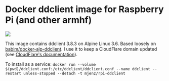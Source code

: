 # Docker ddclient image for Raspberry Pi (and other armhf)
[![](https://images.microbadger.com/badges/image/mjenz/rpi-ddclient.svg)](https://microbadger.com/images/mjenz/rpi-ddclient "Get your own image badge on microbadger.com")

This image contains ddclient 3.8.3 on Alpine Linux 3.6.
Based loosely on [babim/docker-alp-ddclient](https://github.com/babim/docker-alp-ddclient).
I use it to keep a CloudFlare domain updated (see [CloudFlare's documentation](https://www.cloudflare.com/technical-resources/#ddclient)).

To install as a service:
```docker run --volume $(pwd)/ddclient.conf:/etc/ddclient/ddclient.conf --name ddclient --restart unless-stopped --detach -t mjenz/rpi-ddclient```

